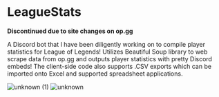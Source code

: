 # LeagueStats
**Discontinued due to site changes on op.gg**

A Discord bot that I have been diligently working on to compile player statistics for League of Legends! 
Utilizes Beautiful Soup library to web scrape data from op.gg and outputs player statistics with pretty Discord embeds!
The client-side code also supports .CSV exports which can be imported onto Excel and supported spreadsheet applications.


![unknown (1)](https://user-images.githubusercontent.com/86896683/133871968-35d72e7d-9425-4c31-bda3-d0682bc88a59.png)
![unknown](https://user-images.githubusercontent.com/86896683/133871969-0bdf87cf-6362-417d-9331-6c4dc61b9041.png)
